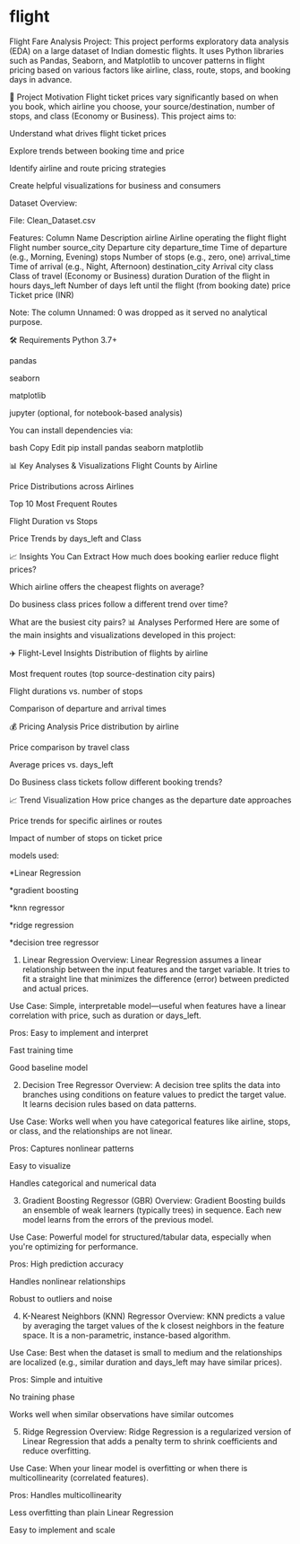 # flight
Flight Fare Analysis Project:
This project performs exploratory data analysis (EDA) on a large dataset of Indian domestic flights. It uses Python libraries such as Pandas, Seaborn, and Matplotlib to uncover patterns in flight pricing based on various factors like airline, class, route, stops, and booking days in advance.

📌 Project Motivation
Flight ticket prices vary significantly based on when you book, which airline you choose, your source/destination, number of stops, and class (Economy or Business). This project aims to:

Understand what drives flight ticket prices

Explore trends between booking time and price

Identify airline and route pricing strategies

Create helpful visualizations for business and consumers

Dataset Overview:

File: Clean_Dataset.csv

Features:
Column Name	Description
airline	Airline operating the flight
flight	Flight number
source_city	Departure city
departure_time	Time of departure (e.g., Morning, Evening)
stops	Number of stops (e.g., zero, one)
arrival_time	Time of arrival (e.g., Night, Afternoon)
destination_city	Arrival city
class	Class of travel (Economy or Business)
duration	Duration of the flight in hours
days_left	Number of days left until the flight (from booking date)
price	Ticket price (INR)

Note: The column Unnamed: 0 was dropped as it served no analytical purpose.

🛠️ Requirements
Python 3.7+

pandas

seaborn

matplotlib

jupyter (optional, for notebook-based analysis)

You can install dependencies via:

bash
Copy
Edit
pip install pandas seaborn matplotlib

📊 Key Analyses & Visualizations
Flight Counts by Airline

Price Distributions across Airlines

Top 10 Most Frequent Routes

Flight Duration vs Stops

Price Trends by days_left and Class

📈 Insights You Can Extract
How much does booking earlier reduce flight prices?

Which airline offers the cheapest flights on average?

Do business class prices follow a different trend over time?

What are the busiest city pairs?
📊 Analyses Performed
Here are some of the main insights and visualizations developed in this project:

✈️ Flight-Level Insights
Distribution of flights by airline

Most frequent routes (top source-destination city pairs)

Flight durations vs. number of stops

Comparison of departure and arrival times

💰 Pricing Analysis
Price distribution by airline

Price comparison by travel class

Average prices vs. days_left

Do Business class tickets follow different booking trends?

📈 Trend Visualization
How price changes as the departure date approaches

Price trends for specific airlines or routes

Impact of number of stops on ticket price


models used:

*Linear Regression

*gradient boosting

*knn regressor

*ridge regression

*decision tree regressor

1.  Linear Regression
 Overview:
Linear Regression assumes a linear relationship between the input features and the target variable. It tries to fit a straight line that minimizes the difference (error) between predicted and actual prices.

 Use Case:
Simple, interpretable model—useful when features have a linear correlation with price, such as duration or days_left.

 Pros:
Easy to implement and interpret

Fast training time

Good baseline model

2.  Decision Tree Regressor
 Overview:
A decision tree splits the data into branches using conditions on feature values to predict the target value. It learns decision rules based on data patterns.

 Use Case:
Works well when you have categorical features like airline, stops, or class, and the relationships are not linear.

 Pros:
Captures nonlinear patterns

Easy to visualize

Handles categorical and numerical data

3.  Gradient Boosting Regressor (GBR)
 Overview:
Gradient Boosting builds an ensemble of weak learners (typically trees) in sequence. Each new model learns from the errors of the previous model.

Use Case:
Powerful model for structured/tabular data, especially when you're optimizing for performance.

Pros:
High prediction accuracy

Handles nonlinear relationships

Robust to outliers and noise

4.  K-Nearest Neighbors (KNN) Regressor
 Overview:
KNN predicts a value by averaging the target values of the k closest neighbors in the feature space. It is a non-parametric, instance-based algorithm.

 Use Case:
Best when the dataset is small to medium and the relationships are localized (e.g., similar duration and days_left may have similar prices).

 Pros:
Simple and intuitive

No training phase

Works well when similar observations have similar outcomes

5.  Ridge Regression
 Overview:
Ridge Regression is a regularized version of Linear Regression that adds a penalty term to shrink coefficients and reduce overfitting.

 Use Case:
When your linear model is overfitting or when there is multicollinearity (correlated features).

 Pros:
Handles multicollinearity

Less overfitting than plain Linear Regression

Easy to implement and scale






